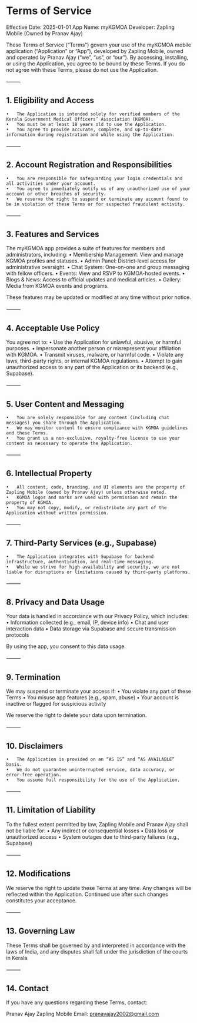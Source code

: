 
# Terms of Service

Effective Date: 2025-01-01
App Name: myKGMOA
Developer: Zapling Mobile (Owned by Pranav Ajay)

These Terms of Service (“Terms”) govern your use of the myKGMOA mobile application (“Application” or “App”), developed by Zapling Mobile, owned and operated by Pranav Ajay (“we”, “us”, or “our”). By accessing, installing, or using the Application, you agree to be bound by these Terms. If you do not agree with these Terms, please do not use the Application.

⸻

## 1. Eligibility and Access
	•	The Application is intended solely for verified members of the Kerala Government Medical Officers’ Association (KGMOA).
	•	You must be at least 18 years old to use the Application.
	•	You agree to provide accurate, complete, and up-to-date information during registration and while using the Application.

⸻

## 2. Account Registration and Responsibilities
	•	You are responsible for safeguarding your login credentials and all activities under your account.
	•	You agree to immediately notify us of any unauthorized use of your account or other breaches of security.
	•	We reserve the right to suspend or terminate any account found to be in violation of these Terms or for suspected fraudulent activity.

⸻

## 3. Features and Services

The myKGMOA app provides a suite of features for members and administrators, including:
	•	Membership Management: View and manage KGMOA profiles and statuses.
	•	Admin Panel: District-level access for administrative oversight.
	•	Chat System: One-on-one and group messaging with fellow officers.
	•	Events: View and RSVP to KGMOA-hosted events.
	•	Blogs & News: Access to official updates and medical articles.
	•	Gallery: Media from KGMOA events and programs.

These features may be updated or modified at any time without prior notice.

⸻

## 4. Acceptable Use Policy

You agree not to:
	•	Use the Application for unlawful, abusive, or harmful purposes.
	•	Impersonate another person or misrepresent your affiliation with KGMOA.
	•	Transmit viruses, malware, or harmful code.
	•	Violate any laws, third-party rights, or internal KGMOA regulations.
	•	Attempt to gain unauthorized access to any part of the Application or its backend (e.g., Supabase).

⸻

## 5. User Content and Messaging
	•	You are solely responsible for any content (including chat messages) you share through the Application.
	•	We may monitor content to ensure compliance with KGMOA guidelines and these Terms.
	•	You grant us a non-exclusive, royalty-free license to use your content as necessary to operate the Application.

⸻

## 6. Intellectual Property
	•	All content, code, branding, and UI elements are the property of Zapling Mobile (owned by Pranav Ajay) unless otherwise noted.
	•	KGMOA logos and marks are used with permission and remain the property of KGMOA.
	•	You may not copy, modify, or redistribute any part of the Application without written permission.

⸻

## 7. Third-Party Services (e.g., Supabase)
	•	The Application integrates with Supabase for backend infrastructure, authentication, and real-time messaging.
	•	While we strive for high availability and security, we are not liable for disruptions or limitations caused by third-party platforms.

⸻

## 8. Privacy and Data Usage

Your data is handled in accordance with our Privacy Policy, which includes:
	•	Information collected (e.g., email, IP, device info)
	•	Chat and user interaction data
	•	Data storage via Supabase and secure transmission protocols

By using the app, you consent to this data usage.

⸻

## 9. Termination

We may suspend or terminate your access if:
	•	You violate any part of these Terms
	•	You misuse app features (e.g., spam, abuse)
	•	Your account is inactive or flagged for suspicious activity

We reserve the right to delete your data upon termination.

⸻

## 10. Disclaimers
	•	The Application is provided on an “AS IS” and “AS AVAILABLE” basis.
	•	We do not guarantee uninterrupted service, data accuracy, or error-free operation.
	•	You assume full responsibility for the use of the Application.

⸻

## 11. Limitation of Liability

To the fullest extent permitted by law, Zapling Mobile and Pranav Ajay shall not be liable for:
	•	Any indirect or consequential losses
	•	Data loss or unauthorized access
	•	System outages due to third-party failures (e.g., Supabase)

⸻

## 12. Modifications

We reserve the right to update these Terms at any time. Any changes will be reflected within the Application. Continued use after such changes constitutes your acceptance.

⸻

## 13. Governing Law

These Terms shall be governed by and interpreted in accordance with the laws of India, and any disputes shall fall under the jurisdiction of the courts in Kerala.

⸻

## 14. Contact

If you have any questions regarding these Terms, contact:

Pranav Ajay
Zapling Mobile
Email: pranavajay2002@gmail.com
